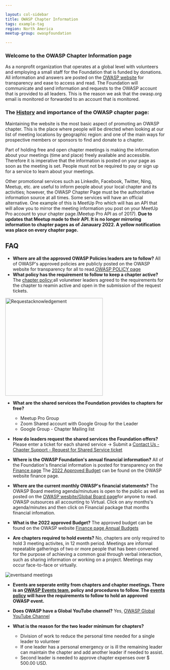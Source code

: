 ```yaml
---

layout: col-sidebar
title: OWASP Chapter Information
tags: example-tag
region: North America
meetup-group: owaspfoundation

---
```

### Welcome to the OWASP Chapter Information page
As a nonprofit organization that operates at a global level with volunteers and employing a small staff for the Foundation that is funded by donations. All information and answers are posted on the [OWASP website](https://owasp.org/) for transparency and ease to access and read. The Foundation will communicate and send information and requests to the OWASP account that is provided to all leaders. This is the reason we ask that the owasp.org email is monitored or forwarded to an account that is monitored.  
### The [History](https://wiki.owasp.org/index.php/Chapter_Handbook/Chapter_4:_Chapter_Administration) and importance of the OWASP chapter page: 
Maintaining the website is the most basic aspect of promoting an OWASP chapter. This is the place where people will be directed when looking at our list of meeting locations by geographic region: and one of the main ways for prospective members or sponsors to find and donate to a chapter.

Part of holding free and open chapter meetings is making the information about your meetings (time and place) freely available and accessible. Therefore it is imperative that the information is posted on your page as soon as the meeting is set.  People must not be required to pay or sign up for a service to learn about your meetings. 

Other promotional services such as LinkedIn, Facebook, Twitter, Ning, Meetup, etc. are useful to inform people about your local chapter and its activities; however, the OWASP Chapter Page must be the authoritative information source at all times. Some services will have an official alternative.  One example of this is MeetUp Pro which will has an API that will allow you to mirror the meeting information you post on your MeetUp Pro account to your chapter page.(Meetup Pro API as of 2017).
**Due to updates that Meetup made to their API. It is no longer mirroring information to chapter pages as of Janauary 2022. A yellow notification was place on every chapter page.**

## FAQ

* **Where are all the approved OWASP Policies leaders are to follow?** 
  All of OWASP's approved policies are publicly posted on the OWASP website for transparency for all to read.[OWASP POLICY page](https://owasp.org/www-policy/)
* **What policy has the requirement to follow to keep a chapter active?** The [chapter policy](https://owasp.org/www-policy/);all voluneteer leaders agreed to the requirements for the chapter to reamin active and open in the submission of the request tickets.  
<img width="307" alt="Requestacknowledgement" src="https://user-images.githubusercontent.com/56416431/187708563-60c1bab8-114c-49cd-b207-9816d9b1d9fa.png"> 

* **What are the shared services the Foundation provides to chapters for free?**
  - Meetup Pro Group
  - Zoom Shared account with Google Group for the Leader
  - Google Group - Chapter Mailing list
 
* **How do leaders request the shared services the Foundation offers?**
  Please enter a ticket for each shared service -> Submit a [Contact Us - Chapter Support - Request for Shared Service ticket](https://owasporg.atlassian.net/servicedesk/customer/portals)
   
* **Where is the OWASP Foundation's annual financial information?** All of the Foundation's financial information is posted for transparency on the [Finance page](https://owasp.org/finance/) The [2022 Approved Budget](https://owasp.org/www-staff/budget/2022) can be found on the OWASP website finance page. 

* **Where are the current monthly OWASP's financial statements?** 
  The OWASP Board meeting agenda/minutues is open to the public as well as posted on the [OWASP wesbite/Global Board page](https://owasp.org/www-board/)for anyone to read. OWASP outsources all accounting to Virtual. Click on any months's agenda/minutes and then click on Financial package that months financial infomation.
  
* **What is the 2022 approved Budget?** 
The approved budget can be found on the OWASP website [Finance page Annual Budgets](https://owasp.org/finance/) 

* **Are chapters required to hold events?** 
  No, chapters are only required to hold 3 meeting activites, in 12 month period. Meetings are informal repeatable gatherings of two or more people that has been convened for the purpose of achieving a common goal through verbal interaction, such as sharing information or working on a project. Meetings may occur face-to-face or virtually.

![eventsand meetings](https://user-images.githubusercontent.com/56416431/187704822-1c8568c0-0ab7-4aae-8c52-f97bbb4985a4.png)
  
* **Events are seperate entity from chapters and chapter meetings. There is an [OWASP Events team](mailto:events@owasp.com), policy and procedures to follow. The [events policy](https://owasp.org/www-policy/) will have the requirements to follow to hold an approved OWASP event.**

* **Does OWASP have a Global YouTube channel?** Yes, [OWASP Global YouTube Channel](https://www.youtube.com/OWASPGlobal)

* **What is the reason for the two leader minimum for chapters?** 
  - Division of work to reduce the personal time needed for a single leader to volunteer
  - If one leader has a personal emergency or is ill the remaining leader can maintain the chapter and add another leader if needed to assist.
  - Second leader is needed to approve chapter expenses over $ 500.00 USD.





